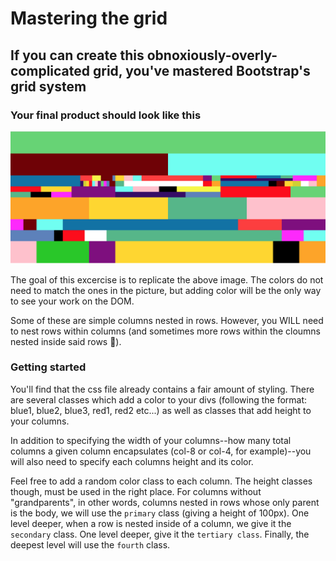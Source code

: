 # Mastering the grid #

## If you can create this obnoxiously-overly-complicated grid, you've mastered Bootstrap's grid system ##

<!-- To see this image, either open the image contained in this folder, or click on a little logo with a small magnifying glass on it on the top right of your text editor (if you're using VS code) -->

### Your final product should look like this
<img src="grid.png">

The goal of this excercise is to replicate the above image. The colors do not need to match the ones in the picture, but adding color will be the only way to see your work on the DOM. 

Some of these are simple columns nested in rows. However, you WILL need to nest rows within columns (and sometimes more rows within the cloumns nested inside said rows 🤯).

### Getting started
You'll find that the css file already contains a fair amount of styling. There are several classes which add a color to your divs (following the format: blue1, blue2, blue3, red1, red2 etc...) as well as classes that add height to your columns. 

In addition to specifying the width of your columns--how many total columns a given column encapsulates (col-8 or col-4, for example)--you will also need to specify each columns height and its color. 

Feel free to add a random color class to each column. The height classes though, must be used in the right place. For columns without "grandparents", in other words, columns nested in rows whose only parent is the body, we will use the `primary` class (giving a height of 100px). One level deeper, when a row is nested inside of a column, we give it the `secondary` class. One level deeper, give it the `tertiary class`. Finally, the deepest level will use the `fourth` class. 